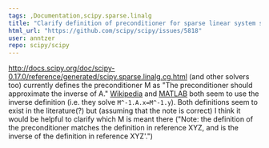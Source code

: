 ```yaml
---
tags: ,Documentation,scipy.sparse.linalg
title: "Clarify definition of preconditioner for sparse linear system solvers"
html_url: "https://github.com/scipy/scipy/issues/5818"
user: anntzer
repo: scipy/scipy
---
```


http://docs.scipy.org/doc/scipy-0.17.0/reference/generated/scipy.sparse.linalg.cg.html (and other solvers too) currently defines the preconditioner M as "The preconditioner should approximate the inverse of A."
[Wikipedia](https://en.wikipedia.org/wiki/Conjugate_gradient_method#Convergence_properties_of_the_conjugate_gradient_method) and [MATLAB](http://www.mathworks.com/help/matlab/ref/pcg.html) both seem to use the inverse definition (i.e. they solve `M^-1.A.x=M^-1.y`).
Both definitions seem to exist in the literature(?) but (assuming that the note is correct) I think it would be helpful to clarify which M is meant there ("Note: the definition of the preconditioner matches the definition in reference XYZ, and is the inverse of the definition in reference XYZ'.")
